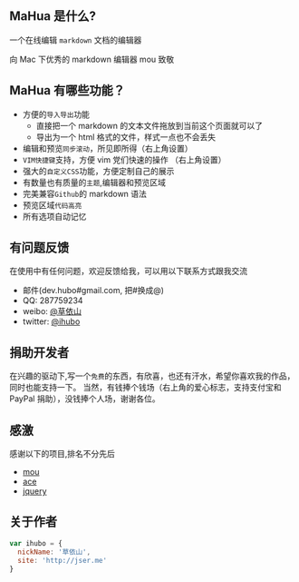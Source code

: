 ## MaHua 是什么?
一个在线编辑 `markdown` 文档的编辑器

向 Mac 下优秀的 markdown 编辑器 mou 致敬

<!-- more -->

## MaHua 有哪些功能？

- 方便的`导入导出`功能
  - 直接把一个 markdown 的文本文件拖放到当前这个页面就可以了
  - 导出为一个 html 格式的文件，样式一点也不会丢失
- 编辑和预览`同步滚动`，所见即所得（右上角设置）
- `VIM快捷键`支持，方便 vim 党们快速的操作 （右上角设置）
- 强大的`自定义CSS`功能，方便定制自己的展示
- 有数量也有质量的`主题`,编辑器和预览区域
- 完美兼容`Github`的 markdown 语法
- 预览区域`代码高亮`
- 所有选项自动记忆

## 有问题反馈
在使用中有任何问题，欢迎反馈给我，可以用以下联系方式跟我交流

- 邮件(dev.hubo#gmail.com, 把#换成@)
- QQ: 287759234
- weibo: [@草依山](http://weibo.com/ihubo)
- twitter: [@ihubo](http://twitter.com/ihubo)

## 捐助开发者
在兴趣的驱动下,写一个`免费`的东西，有欣喜，也还有汗水，希望你喜欢我的作品，同时也能支持一下。
当然，有钱捧个钱场（右上角的爱心标志，支持支付宝和 PayPal 捐助），没钱捧个人场，谢谢各位。

## 感激
感谢以下的项目,排名不分先后

- [mou](http://mouapp.com/)
- [ace](http://ace.ajax.org/)
- [jquery](http://jquery.com)

## 关于作者

```javascript
var ihubo = {
  nickName: '草依山',
  site: 'http://jser.me'
}
```